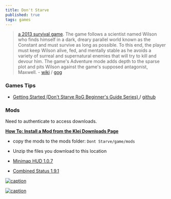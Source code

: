 ```yaml
---
title: Don't Starve
published: true
tags: games
---
```

> [a 2013 survival game](https://en.wikipedia.org/wiki/Don%27t_Starve). The game follows a scientist named Wilson who finds himself in a dark, dreary parallel world known as the Constant and must survive as long as possible. To this end, the player must keep Wilson alive, fed, and mentally stable as he avoids a variety of surreal and supernatural enemies that will try to kill and devour him. The game's Adventure mode adds depth to the sparse plot and pits Wilson against the game's supposed antagonist, Maxwell. - [wiki](https://dontstarve.fandom.com/wiki/Don%27t_Starve_Wiki) / [gog](https://www.gog.com/fr/game/dont_starve)

### Games Tips
- [ Getting Started (Don't Starve RoG Beginner's Guide Series) ](https://www.youtube.com/watch?v=NksfDyU80m4) / [github](https://github.com/squeek502/Minimap-HUD)

### Mods

Need to authenticate to access downloads.

[**How To: Install a Mod from the Klei Downloads Page**](https://forums.kleientertainment.com/forums/topic/29658-how-to-install-a-mod-from-the-klei-downloads-page/)
- copy the mods to the mods folder: `Dont Starve/game/mods`
- Unzip the files you download to this location

- [Minimap HUD 1.0.7](https://forums.kleientertainment.com/files/file/352-minimap-hud/)
- [Combined Status 1.9.1](https://forums.kleientertainment.com/files/file/1136-combined-status/)

[![caption](https://wallpapercave.com/dwp2x/wp2237057.jpg)](https://wallpapercave.com/dont-starve-wallpapers)

[![caption](https://static.wikia.nocookie.net/dont-starve-game/images/1/19/Not-crazy.png/revision/latest?cb=20140430184518)](https://dontstarve.fandom.com/wiki/Forgotten_Knowledge_Puzzles)
